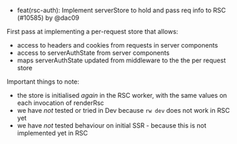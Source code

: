 - feat(rsc-auth): Implement serverStore to hold and pass req info to RSC (#10585) by @dac09

First pass at implementing a per-request store that allows:

- access to headers and cookies from requests in server components
- access to serverAuthState from server components
- maps serverAuthState updated from middleware to the the per request store 
 
Important things to note:
- the store is initialised _again_ in the RSC worker, with the same values on each invocation of renderRsc
- we have _not_ tested or tried in Dev because `rw dev` does not work in RSC yet
- we have _not_ tested behaviour on initial SSR - because this is not implemented yet in RSC 
